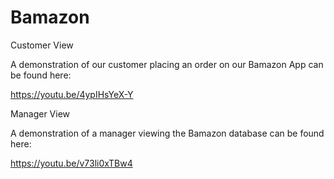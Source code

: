 # Bamazon

Customer View

A demonstration of our customer placing an order on our Bamazon App can be found here:

https://youtu.be/4ypIHsYeX-Y

Manager View

A demonstration of a manager viewing the Bamazon database can be found here:

https://youtu.be/v73li0xTBw4

